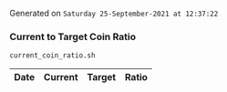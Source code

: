 Generated on `Saturday 25-September-2021 at 12:37:22`

### Current to Target Coin Ratio
`current_coin_ratio.sh`

Date|Current|Target|Ratio
---|---|---|---
